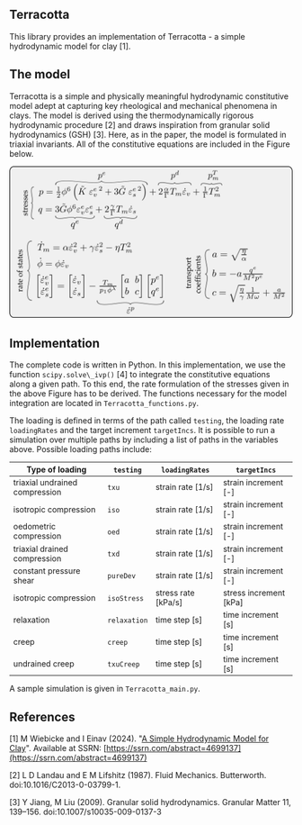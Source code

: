 ## Terracotta

This library provides an implementation of Terracotta - a simple hydrodynamic model for clay [1].

## The model 

Terracotta is a simple and physically meaningful hydrodynamic constitutive model adept at capturing 
key rheological and mechanical phenomena in clays.
The model is derived using the thermodynamically rigorous hydrodynamic procedure [2] and draws inspiration 
from granular solid hydrodynamics (GSH) [3].
Here, as in the paper, the model is formulated in triaxial invariants.
All of the constitutive equations are included in the Figure below.

<center><img src="./images/theModel.png"  alt="centered image" width="100%" height="53.52%"></center>

## Implementation

The complete code is written in Python.
In this implementation, we use the function `scipy.solve\_ivp()` [4] to integrate the constitutive equations along a given path.
To this end, the rate formulation of the stresses given in the above Figure has to be derived.
The functions necessary for the model integration are located in `Terracotta_functions.py`.

The loading is defined in terms of the path called `testing`, the loading rate `loadingRates` and the target increment `targetIncs`.
It is possible to run a simulation over multiple paths by including a list of paths in the variables above.
Possible loading paths include:

Type of loading | `testing` | `loadingRates` | `targetIncs`
---|---|---|---
triaxial undrained compression | `txu`        | strain rate [1/s]   | strain increment [-]
isotropic compression          | `iso`        | strain rate [1/s]   | strain increment [-]
oedometric compression         | `oed`        | strain rate [1/s]   | strain increment [-]
triaxial drained compression   | `txd`        | strain rate [1/s]   | strain increment [-]
constant pressure shear        | `pureDev`    | strain rate [1/s]   | strain increment [-]
isotropic compression          | `isoStress`  | stress rate [kPa/s] | stress increment [kPa]
relaxation                     | `relaxation` | time step [s]       | time increment [s]
creep                          | `creep`      | time step [s]       | time increment [s]
undrained creep                | `txuCreep`   | time step [s]       | time increment [s]

A sample simulation is given in `Terracotta_main.py`.

## References

[1] M Wiebicke and I Einav (2024). "[A Simple Hydrodynamic Model for Clay](http://dx.doi.org/10.2139/ssrn.4699137)". Available at SSRN: [https://ssrn.com/abstract=4699137](https://ssrn.com/abstract=4699137)

[2] L D Landau and E M Lifshitz (1987). Fluid Mechanics. Butterworth. doi:10.1016/C2013-0-03799-1.

[3] Y Jiang, M Liu (2009). Granular solid hydrodynamics. Granular Matter 11, 139–156. doi:10.1007/s10035-009-0137-3


